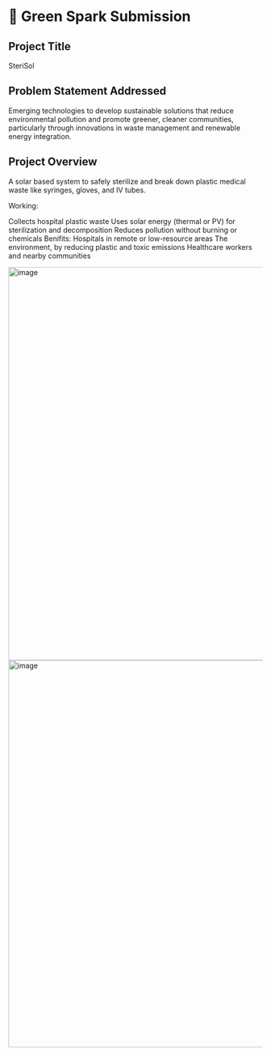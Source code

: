# 🚀 Green Spark Submission

## Project Title
SteriSol

## Problem Statement Addressed
Emerging technologies to develop sustainable solutions that reduce environmental pollution and promote greener, cleaner communities, particularly through innovations in waste management and renewable energy integration.
## Project Overview
A solar based system to safely sterilize and break down plastic medical waste like syringes, gloves, and IV tubes.

Working:

Collects hospital plastic waste
Uses solar energy (thermal or PV) for sterilization and decomposition
Reduces pollution without burning or chemicals
Benifits:
Hospitals in remote or low-resource areas
The environment, by reducing plastic and toxic emissions
Healthcare workers and nearby communities

<img width="1099" height="778" alt="image" src="https://github.com/user-attachments/assets/72c4ad47-ac56-4a29-899f-8035513cf129" />
<img width="1101" height="766" alt="image" src="https://github.com/user-attachments/assets/0017793b-c9f5-4fc3-a891-cf6375d0fc07" />
